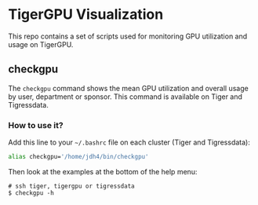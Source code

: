 # TigerGPU Visualization

This repo contains a set of scripts used for monitoring GPU utilization and usage on TigerGPU.

## checkgpu

The `checkgpu` command shows the mean GPU utilization and overall usage by user, department or sponsor. This command is available on Tiger and Tigressdata.

### How to use it?

Add this line to your `~/.bashrc` file on each cluster (Tiger and Tigressdata):

```bash
alias checkgpu='/home/jdh4/bin/checkgpu'
```

Then look at the examples at the bottom of the help menu:

```
# ssh tiger, tigergpu or tigressdata
$ checkgpu -h
```
